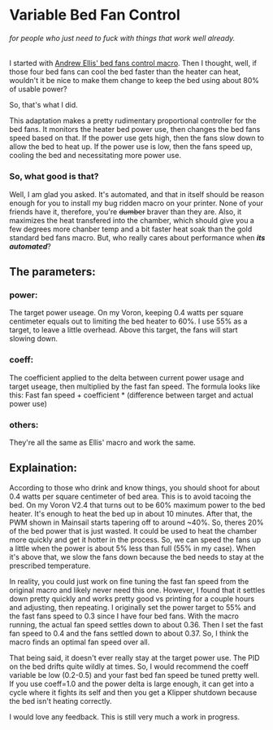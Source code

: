 # Variable Bed Fan Control
###### for people who just need to fuck with things that work well already.
I started with [Andrew Ellis' bed fans control macro](https://github.com/VoronDesign/VoronUsers/tree/master/printer_mods/Ellis/Bed_Fans). Then I thought, well, if those four bed fans can cool the bed faster than the heater can heat, wouldn't it be nice to make them change to keep the bed using about 80% of usable power?

So, that's what I did.

This adaptation makes a pretty rudimentary proportional controller for the bed fans. It monitors the heater bed power use, then changes the bed fans speed based on that. If the power use gets high, then the fans slow down to allow the bed to heat up. If the power use is low, then the fans speed up, cooling the bed and necessitating more power use.

### So, what good is that?
Well, I am glad you asked. It's automated, and that in itself should be reason enough for you to install my bug ridden macro on your printer. None of your friends have it, therefore, you're ~~dumber~~ braver than they are.
Also, it maximizes the heat transfered into the chamber, which should give you a few degrees more chanber temp and a bit faster heat soak than the gold standard bed fans macro. But, who really cares about performance when **_its automated_**?

## The parameters:
### power:
The target power useage. On my Voron, keeping 0.4 watts per square centimeter equals out to limiting the bed heater to 60%. I use 55% as a target, to leave a little overhead. Above this target, the fans will start slowing down.
### coeff:
The coefficient applied to the delta between current power usage and target useage, then multiplied by the fast fan speed. The formula looks like this:
Fast fan speed + coefficient * (difference between target and actual power use)
### others:
They're all the same as Ellis' macro and work the same.

## Explaination:
According to those who drink and know things, you should shoot for about 0.4 watts per square centimeter of bed area. This is to avoid tacoing the bed. On my Voron V2.4 that turns out to be 60% maximum power to the bed heater. It's enough to heat the bed up in about 10 minutes. After that, the PWM shown in Mainsail starts tapering off to around ~40%. So, theres 20% of the bed power that is just wasted. It could be used to heat the chamber more quickly and get it hotter in the process. So, we can speed the fans up a little when the power is about 5% less than full (55% in my case). When it's above that, we slow the fans down because the bed needs to stay at the prescribed temperature.

In reality, you could just work on fine tuning the fast fan speed from the original macro and likely never need this one. However, I found that it settles down pretty quickly and works pretty good vs printing for a couple hours and adjusting, then repeating. I originally set the power target to 55% and the fast fans speed to 0.3 since I have four bed fans. With the macro running, the actual fan speed settles down to about 0.36. Then I set the fast fan speed to 0.4 and the fans settled down to about 0.37. So, I think the macro finds an optimal fan speed over all.

That being said, it doesn't ever really stay at the target power use. The PID on the bed drifts quite wildly at times. So, I would recommend the coeff variable be low (0.2-0.5) and your fast bed fan speed be tuned pretty well. If you use coeff=1.0 and the power delta is large enough, it can get into a cycle where it fights its self and then you get a Klipper shutdown because the bed isn't heating correctly.

I would love any feedback. This is still very much a work in progress.
